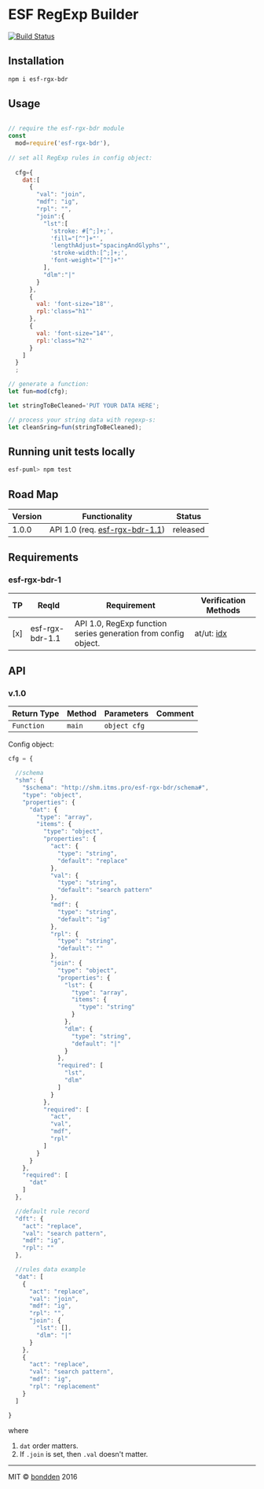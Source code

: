 # ESF RegExp Builder

[![Build Status](https://travis-ci.org/bondden/esf-rgx-bdr.svg?branch=master)](https://travis-ci.org/bondden/esf-rgx-bdr.svg?branch=master)

## Installation

```bash
npm i esf-rgx-bdr
```

## Usage

```js

// require the esf-rgx-bdr module
const 
  mod=require('esf-rgx-bdr'),
  
// set all RegExp rules in config object:
  
  cfg={
    dat:[
      {
        "val": "join",
        "mdf": "ig",
        "rpl": "",
        "join":{
          "lst":[
            'stroke: #[^;]+;',
            'fill="[^"]+"',
            'lengthAdjust="spacingAndGlyphs"',
            'stroke-width:[^;]+;',
            'font-weight="[^"]+"'
          ],
          "dlm":"|"
        }
      },
      {
        val: 'font-size="18"',
        rpl:'class="h1"'
      },
      {
        val: 'font-size="14"',
        rpl:'class="h2"'
      }
    ]
  }
  ; 

// generate a function:
let fun=mod(cfg);

let stringToBeCleaned='PUT YOUR DATA HERE';

// process your string data with regexp-s:
let cleanSring=fun(stringToBeCleaned);

```

## Running unit tests locally

```bash
esf-puml> npm test
```

## Road Map

Version | Functionality                                     | Status
------- | ------------------------------------------------- | --------
1.0.0   | API 1.0 (req. [esf-rgx-bdr-1.1](esf-rgx-bdr-1.1)) | released

## Requirements
### esf-rgx-bdr-1

TP  | ReqId           | Requirement                                                    | Verification Methods
--- | --------------- | -------------------------------------------------------------- | --------------------
[x] | esf-rgx-bdr-1.1 | API 1.0, RegExp function series generation from config object. | at/ut: [idx](tst/index.js)

## API
### v.1.0

Return Type  | Method  | Parameters   | Comment
------------ | ------- | -------------| -------
`Function`   | `main`  | `object cfg` |

Config object:

```js
cfg = {

  //schema
  "shm": {
    "$schema": "http://shm.itms.pro/esf-rgx-bdr/schema#",
    "type": "object",
    "properties": {
      "dat": {
        "type": "array",
        "items": {
          "type": "object",
          "properties": {
            "act": {
              "type": "string",
              "default": "replace"
            },
            "val": {
              "type": "string",
              "default": "search pattern"
            },
            "mdf": {
              "type": "string",
              "default": "ig"
            },
            "rpl": {
              "type": "string",
              "default": ""
            },
            "join": {
              "type": "object",
              "properties": {
                "lst": {
                  "type": "array",
                  "items": {
                    "type": "string"
                  }
                },
                "dlm": {
                  "type": "string",
                  "default": "|"
                }
              },
              "required": [
                "lst",
                "dlm"
              ]
            }
          },
          "required": [
            "act",
            "val",
            "mdf",
            "rpl"
          ]
        }
      }
    },
    "required": [
      "dat"
    ]
  },

  //default rule record
  "dft": {
    "act": "replace",
    "val": "search pattern",
    "mdf": "ig",
    "rpl": ""
  },

  //rules data example
  "dat": [
    {
      "act": "replace",
      "val": "join",
      "mdf": "ig",
      "rpl": "",
      "join": {
        "lst": [],
        "dlm": "|"
      }
    },
    {
      "act": "replace",
      "val": "search pattern",
      "mdf": "ig",
      "rpl": "replacement"
    }
  ]

}
```
where
1. `dat` order matters.
2. If `.join` is set, then `.val` doesn't matter.

---

MIT © [bondden](https://github.com/bondden) 2016
